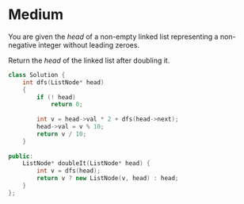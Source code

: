 # Medium

You are given the $head$ of a non-empty linked list representing a non-negative integer without leading zeroes.

Return the $head$ of the linked list after doubling it.

```cpp
class Solution {
    int dfs(ListNode* head)
    {
        if (! head)
            return 0;
        
        int v = head->val * 2 + dfs(head->next);
        head->val = v % 10;
        return v / 10;
    }
    
public:
    ListNode* doubleIt(ListNode* head) {
        int v = dfs(head);
        return v ? new ListNode(v, head) : head;
    }
};
```
